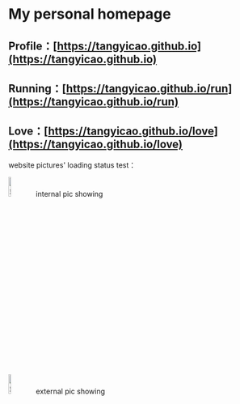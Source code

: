 # My personal homepage

## Profile：[https://tangyicao.github.io](https://tangyicao.github.io)

## Running：[https://tangyicao.github.io/run](https://tangyicao.github.io/run)

## Love：[https://tangyicao.github.io/love](https://tangyicao.github.io/love)

website pictures' loading status test：

<div align=left>
<img src="http://tangyicao.github.io/imgs/test.jpg" title="曹唐毅-站内图库测试" alt="站内图片加载失败" width = 10%/>
  internal pic showing
</div>

  

<div align=left>
<img src="https://z3.ax1x.com/2021/04/23/cO2JKg.jpg" title="曹唐毅-站外图床测试" alt="站外图床图片加载失败" width = 10%/>
  external pic showing
</div>
